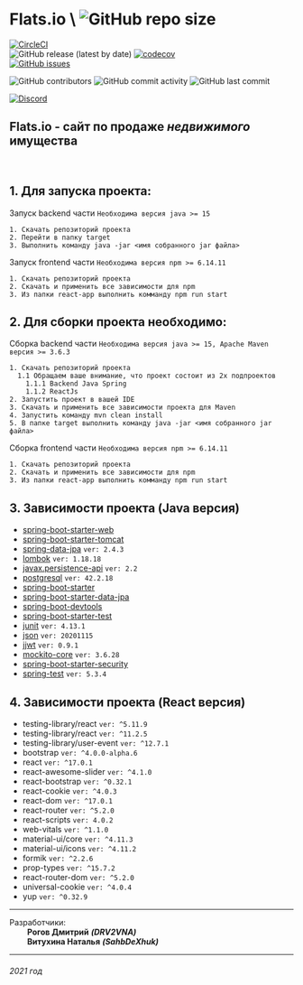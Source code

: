 # Flats.io \\ ![GitHub repo size](https://img.shields.io/github/repo-size/DRV2VNA/Flats.io)
[![CircleCI](https://circleci.com/gh/DRV2VNA/Flats.io/tree/develop.png?style=svg)](https://app.circleci.com/pipelines/github/DRV2VNA/Flats.io?branch=develop) \
![GitHub release (latest by date)](https://img.shields.io/github/v/release/DRV2VNA/Flats.io)
[![codecov](https://codecov.io/gh/DRV2VNA/Flats.io/branch/feature-34-testing/graph/badge.svg?token=SKMPTASTM2)](https://codecov.io/gh/DRV2VNA/Flats.io) \
[![GitHub issues](https://img.shields.io/github/issues-raw/DRV2VNA/Flats.io)](https://github.com/DRV2VNA/Flats.io/issues)

![GitHub contributors](https://img.shields.io/github/contributors/DRV2VNA/Flats.io)
![GitHub commit activity](https://img.shields.io/github/commit-activity/m/DRV2VNA/Flats.io)
![GitHub last commit](https://img.shields.io/github/last-commit/DRV2VNA/Flats.io)

[![Discord](https://img.shields.io/discord/807292304405954580?label=Discord)](https://discord.gg/Sxtzaquw94)



## Flats.io - сайт по продаже _недвижимого_ имущества
<br>

## 1. Для запуска проекта: 
Запуск backend части
```Необходима версия java >= 15```

    1. Скачать репозиторий проекта
    2. Перейти в папку target
    3. Выполнить команду java -jar <имя собранного jar файла>

Запуск frontend части
```Необходима версия npm >= 6.14.11```
   
    1. Скачать репозиторий проекта
    2. Скачать и применить все зависимости для npm
    3. Из папки react-app выполнить комманду npm run start

## 2. Для сборки проекта необходимо: 

   Сборка backend части
```Необходима версия java >= 15, Apache Maven версия >= 3.6.3```
    
    1. Скачать репозиторий проекта
      1.1 Обращаем ваше внимание, что проект состоит из 2х подпроектов
        1.1.1 Backend Java Spring
        1.1.2 ReactJs
    2. Запустить проект в вашей IDE
    3. Скачать и применить все зависимости проекта для Maven
    4. Запустить команду mvn clean install
    5. В папке target выполнить команду java -jar <имя собранного jar файла>

   Сборка frontend части
```Необходима версия npm >= 6.14.11```
   
    1. Скачать репозиторий проекта
    2. Скачать и применить все зависимости для npm
    3. Из папки react-app выполнить комманду npm run start

## 3. Зависимости проекта (Java версия)
- [spring-boot-starter-web](https://mvnrepository.com/artifact/org.springframework.boot/spring-boot-starter-web)
- [spring-boot-starter-tomcat](https://mvnrepository.com/artifact/org.springframework.boot/spring-boot-starter-tomcat)
- [spring-data-jpa](https://mvnrepository.com/artifact/org.springframework.data/spring-data-jpa)  ```ver: 2.4.3```
- [lombok](https://mvnrepository.com/artifact/org.projectlombok/lombok)  ```ver: 1.18.18```
- [javax.persistence-api](https://mvnrepository.com/artifact/javax.persistence/javax.persistence-api)  ```ver: 2.2```
- [postgresql](https://mvnrepository.com/artifact/org.postgresql/postgresql)  ```ver: 42.2.18```
- [spring-boot-starter](https://mvnrepository.com/artifact/org.springframework.boot/spring-boot-starter)
- [spring-boot-starter-data-jpa](https://mvnrepository.com/artifact/org.springframework.boot/spring-boot-starter-data-jpa)
- [spring-boot-devtools](https://mvnrepository.com/artifact/org.springframework.boot/spring-boot-devtools)
- [spring-boot-starter-test](https://mvnrepository.com/artifact/org.springframework.boot/spring-boot-starter-test)
- [junit](https://mvnrepository.com/artifact/org.junit.jupiter/junit-jupiter-api)  ```ver: 4.13.1```
- [json](https://mvnrepository.com/artifact/org.json/json)  ```ver: 20201115```
- [jjwt](https://mvnrepository.com/artifact/io.jsonwebtoken/jjwt)  ```ver: 0.9.1```
- [mockito-core](https://mvnrepository.com/artifact/org.mockito/mockito-core)  ```ver: 3.6.28```
- [spring-boot-starter-security](https://mvnrepository.com/artifact/org.springframework.boot/spring-boot-starter-security)
- [spring-test](https://mvnrepository.com/artifact/org.springframework/spring-test)  ```ver: 5.3.4```

## 4. Зависимости проекта (React версия)
- testing-library/react ```ver: ^5.11.9```
- testing-library/react ```ver: ^11.2.5```
- testing-library/user-event ```ver: ^12.7.1```
- bootstrap ```ver: ^4.0.0-alpha.6```
- react ```ver: ^17.0.1```
- react-awesome-slider ```ver: ^4.1.0```
- react-bootstrap ```ver: ^0.32.1```
- react-cookie ```ver: ^4.0.3 ```
- react-dom ```ver: ^17.0.1```
- react-router ```ver: ^5.2.0```
- react-scripts ```ver: 4.0.2```
- web-vitals ```ver: ^1.1.0```
- material-ui/core ```ver: ^4.11.3```
- material-ui/icons ```ver: ^4.11.2```
- formik ```ver: ^2.2.6```
- prop-types ```ver: ^15.7.2```
- react-router-dom ```ver: ^5.2.0```
- universal-cookie ```ver: ^4.0.4```
- yup ```ver: ^0.32.9```


***
Разработчики:\
&nbsp; &nbsp; &nbsp; &nbsp; __Рогов Дмитрий__ ***(DRV2VNA)***\
&nbsp; &nbsp; &nbsp; &nbsp; __Витухина Наталья__ ***(SahbDeXhuk)***
*** 

###### 2021 год
